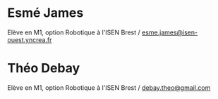 # Esmé James

Elève en M1, option Robotique à l'ISEN Brest /
esme.james@isen-ouest.yncrea.fr

# Théo Debay

Elève en M1, option Robotique à l'ISEN Brest /
debay.theo@gmail.com

